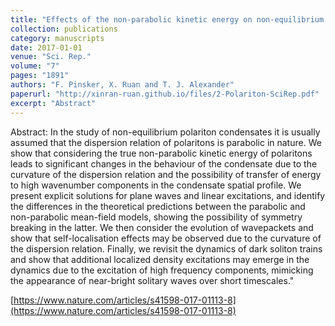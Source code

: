 ```yaml
---
title: "Effects of the non-parabolic kinetic energy on non-equilibrium polariton condensates"
collection: publications
category: manuscripts
date: 2017-01-01
venue: "Sci. Rep."
volume: "7"
pages: "1891"
authors: "F. Pinsker, X. Ruan and T. J. Alexander"
paperurl: "http://xinran-ruan.github.io/files/2-Polariton-SciRep.pdf"
excerpt: "Abstract"
---
```

Abstract: In the study of non-equilibrium polariton condensates it is usually assumed that the dispersion relation of polaritons is parabolic in nature. We show that considering the true non-parabolic kinetic energy of polaritons leads to significant changes in the behaviour of the condensate due to the curvature of the dispersion relation and the possibility of transfer of energy to high wavenumber components in the condensate spatial profile. We present explicit solutions for plane waves and linear excitations, and identify the differences in the theoretical predictions between the parabolic and non-parabolic mean-field models, showing the possibility of symmetry breaking in the latter. We then consider the evolution of wavepackets and show that self-localisation effects may be observed due to the curvature of the dispersion relation. Finally, we revisit the dynamics of dark soliton trains and show that additional localized density excitations may emerge in the dynamics due to the excitation of high frequency components, mimicking the appearance of near-bright solitary waves over short timescales."

[https://www.nature.com/articles/s41598-017-01113-8](https://www.nature.com/articles/s41598-017-01113-8)